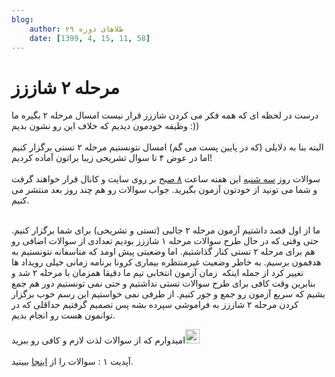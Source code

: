 ```yaml
---
blog:
    author: طلاهای دوره ۲۹
    date: [1399, 4, 15, 11, 58]
---
```

# مرحله ۲ شاززز

<div class="cnt">
<p>درست در لحظه ای که همه فکر می کردن شاززز قرار نیست امسال مرحله ۲ بگیره ما وظیفه خودمون دیدیم که خلاف این رو نشون بدیم :))<br/><br/>البته بنا به دلایلی (که در پایین پست می گم) امسال نتونستیم مرحله ۲ تستی برگزار کنیم اما در عوض ۴ تا سوال تشریحی زیبا براتون آماده کردیم!<br/><br/>سوالات روز <u>سه شنبه</u> این هفته ساعت <u>۸ صبح</u> بر روی سایت و کانال قرار خواهند گرفت و شما می تونید از خودتون آزمون بگیرید. جواب سوالات رو هم چند روز بعد منتشر می کنیم.<br/> </p>
<p>ما از اول قصد داشتیم آزمون مرحله ۲ جالبی (تستی و تشریحی) برای شما برگزار کنیم. حتی وقتی که در حال طرح سوالات مرحله ۱ شاززز بودیم تعدادی از سوالات اضافی رو هم برای مرحله ۲ تستی کنار گذاشتیم. اما وضعیتی پیش اومد که متاسفانه نتونستیم به هدفمون برسیم. به خاطر وضعیت غیرمنتظره بیماری کرونا برنامه زمانی خیلی رویداد ها تغییر کرد از جمله اینکه  زمان آزمون انتخابی تیم ما دقیقا همزمان با مرحله ۲ شد و بنابرین وقت کافی برای طرح سوالات تستی نداشتیم و حتی نمی تونستیم دور هم جمع بشیم که سریع آزمون رو جمع و جور کنیم. از طرفی نمی خواستیم این رسم خوب برگزار کردن مرحله ۲ شاززز به فراموشی سپرده بشه پس تصمیم گرفتیم حداقلی که در توانمون هست رو انجام بدیم.</p>

<p>امیدوارم که از سوالات لذت لازم و کافی رو ببرید<img alt="laugh" height="23" src="http://blog.ir/media/script/ckeditor/4.12.1/plugins/smiley/images/teeth_smile.png" title="laugh" width="23"/><br/><br/>آپدیت ۱ : سوالات را از <a href="http://bayanbox.ir/info/647876396253035127/Shaazzz-Second-Exam">اینجا</a> ببینید.</p>
</div>
